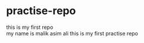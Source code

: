 # practise-repo
this is my first repo
<br>
my name is malik asim ali
this is my first practise repo
